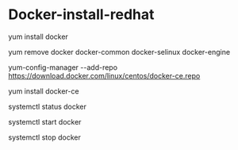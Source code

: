 # Docker-install-redhat

yum install docker

yum remove docker docker-common docker-selinux docker-engine

yum-config-manager --add-repo https://download.docker.com/linux/centos/docker-ce.repo

yum install docker-ce

systemctl status docker

systemctl start docker

systemctl stop docker


